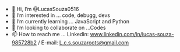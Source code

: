 - 👋 Hi, I’m @LucasSouza0516
- 👀 I’m interested in ... code, debugg, devs
- 🌱 I’m currently learning ... JavaScript and Python
- 💞️ I’m looking to collaborate on ...Codes
- 📫 How to reach me ... Linkedin: www.linkedin.com/in/lucas-souza-985728b2 / E-mail: L.c.s.souzaroots@gmail.com

<!---
LucasSouza0516/LucasSouza0516 is a ✨ special ✨ repository because its `README.md` (this file) appears on your GitHub profile.
You can click the Preview link to take a look at your changes.
--->
